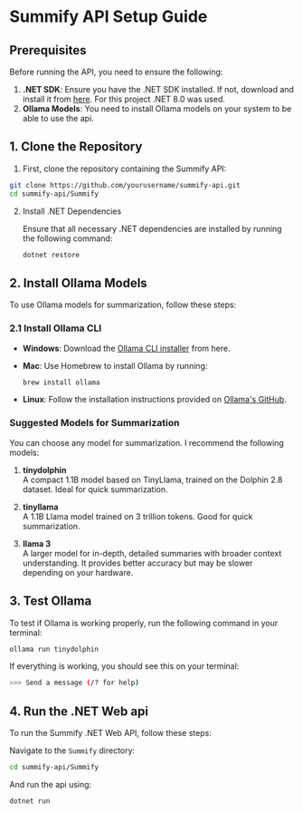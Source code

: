 # Summify API Setup Guide

## Prerequisites

Before running the API, you need to ensure the following:

1. **.NET SDK**: Ensure you have the .NET SDK installed. If not, download and install it from [here](https://dotnet.microsoft.com/download). For this project .NET 8.0 was used.
2. **Ollama Models**: You need to install Ollama models on your system to be able to use the api.

## 1. Clone the Repository

1. First, clone the repository containing the Summify API:
```bash
git clone https://github.com/yourusername/summify-api.git
cd summify-api/Summify
```

2. Install .NET Dependencies

   Ensure that all necessary .NET dependencies are installed by running the following command:
   ```bash
   dotnet restore

## 2. Install Ollama Models

To use Ollama models for summarization, follow these steps:

### 2.1 Install Ollama CLI

- **Windows**: Download the [Ollama CLI installer](https://ollama.com/) from here.
- **Mac**: Use Homebrew to install Ollama by running:

  ```bash
  brew install ollama

- **Linux**: Follow the installation instructions provided on [Ollama's GitHub](https://github.com/ollama/ollama).

### Suggested Models for Summarization

You can choose any model for summarization. I recommend the following models:

1. **tinydolphin**  
   A compact 1.1B model based on TinyLlama, trained on the Dolphin 2.8 dataset. Ideal for quick summarization.

2. **tinyllama**  
   A 1.1B Llama model trained on 3 trillion tokens. Good for quick summarization.

3. **llama 3**  
   A larger model for in-depth, detailed summaries with broader context understanding. It provides better accuracy but may be slower depending on your hardware.

## 3. Test Ollama

To test if Ollama is working properly, run the following command in your terminal:

```bash
ollama run tinydolphin
```
If everything is working, you should see this on your terminal:

```bash
>>> Send a message (/? for help)
```

## 4. Run the .NET Web api

To run the Summify .NET Web API, follow these steps:

Navigate to the `Summify` directory:


```bash
cd summify-api/Summify
```
And run the api using: 

```bash
dotnet run
```
